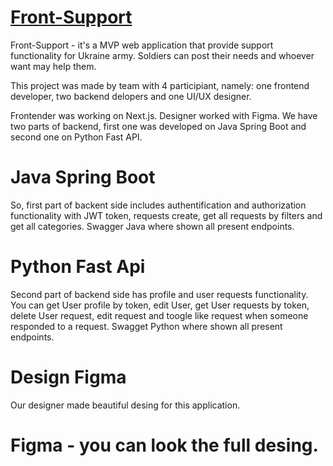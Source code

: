 # [Front-Support](https://frontsupport.pp.ua/)
Front-Support - it's a MVP web application that provide support functionality for Ukraine army. Soldiers can post their needs and whoever want may help them.

This project was made by team with 4 participiant, namely: one frontend developer, two backend delopers and one UI/UX designer.

Frontender was working on Next.js. Designer worked with Figma. We have two parts of backend, first one was developed on Java Spring Boot and second one on Python Fast API.

# Java Spring Boot
So, first part of backent side includes authentification and authorization functionality with JWT token, requests create, get all requests by filters and get all categories. Swagger Java where shown all present endpoints.

# Python Fast Api
Second part of backend side has profile and user requests functionality. You can get User profile by token, edit User, get User requests by token, delete User request, edit request and toogle like request when someone responded to a request. Swagget Python where shown all present endpoints.

# Design Figma
Our designer made beautiful desing for this application.

# Figma - you can look the full desing.
